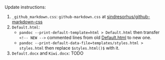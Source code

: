Update instructions:

1. `_github_markdown.css`: `github-markdown.css` at [sindresorhus/github-markdown-css](https://github.com/sindresorhus/github-markdown-css)
2. `Default.html`:
    * `pandoc --print-default-template=html > Default.html` then transfer `<!-- NEW -->` commented lines from old [Default.html](./Default.html) to new one.
    * `pandoc --print-default-data-file=templates/styles.html > styles.html` then replace `$styles.html()$` with it.
3. `Default.docx` and `Kiwi.docx`: TODO
